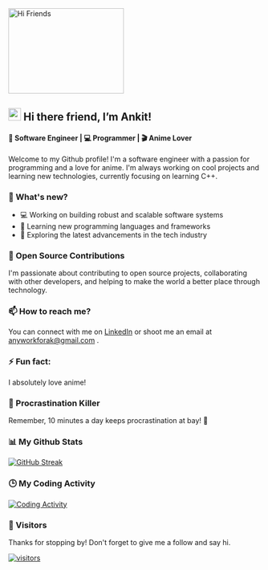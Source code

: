 <img alt="Hi Friends" src="https://user-images.githubusercontent.com/83267083/209559829-6d870627-a58f-4dbc-9f17-5cb63db4a4a4.gif" width="230" height="170">

## <img src="/../AssestsBranch/Hi.gif" height="25"> Hi there friend, I’m Ankit! 
#### 🤖 Software Engineer | 💻 Programmer | 🎬 Anime Lover 

Welcome to my Github profile! I'm a software engineer with a passion for programming and a love for anime. I'm always working on cool projects and learning new technologies, currently focusing on learning C++. 

### 🔭 What's new?

- 💻 Working on building robust and scalable software systems
- 🌱 Learning new programming languages and frameworks
- 🚀 Exploring the latest advancements in the tech industry 

### 💞️ Open Source Contributions

I'm passionate about contributing to open source projects, collaborating with other developers, and helping to make the world a better place through technology. 

### 📫 How to reach me?

You can connect with me on [LinkedIn](http://www.linkedin.com/in/itsakpatel) or shoot me an email at anyworkforak@gmail.com .

### ⚡ Fun fact: 
I absolutely love anime! 

### 💭 Procrastination Killer
Remember, 10 minutes a day keeps procrastination at bay! 💯 

### 📊 My Github Stats 

[![GitHub Streak](http://github-readme-streak-stats.herokuapp.com?user=itsankitpatel&theme=buefy&background=FFFFFF)](https://github.com/ItsAnkitPatel)

<!-- [![Top Langs](https://github-readme-stats.vercel.app/api/top-langs?username=itsankitpatel&show_icons=true&locale=en&layout=compact)](https://github.com/ItsAnkitPatel) -->

### 🕒 My Coding Activity 

[![Coding Activity](https://wakatime.com/badge/user/6b7cac37-991e-4ffb-b45b-e24bc4871035.svg)](https://wakatime.com/@6b7cac37-991e-4ffb-b45b-e24bc4871035)

### 👀 Visitors
Thanks for stopping by! Don't forget to give me a follow and say hi. 

[![visitors](https://visitor-badge.laobi.icu/badge?page_id=itsankitpatel)](https://github.com/ItsAnkitPatel)
